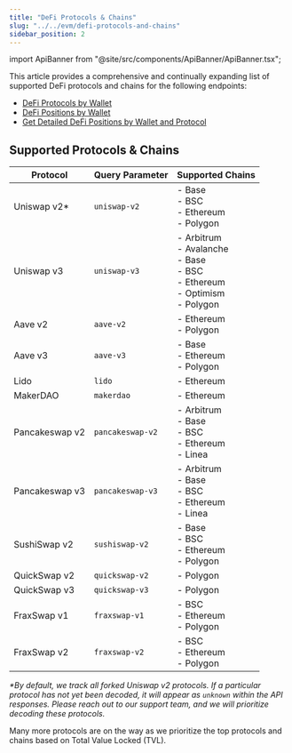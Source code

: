 ```yaml
---
title: "DeFi Protocols & Chains"
slug: "../../evm/defi-protocols-and-chains"
sidebar_position: 2
---
```

import ApiBanner from "@site/src/components/ApiBanner/ApiBanner.tsx";

This article provides a comprehensive and continually expanding list of supported DeFi protocols and chains for the following endpoints:

- [DeFi Protocols by Wallet](https://deep-index.moralis.io/api-docs-2.2/#/Wallets/getDefiSummary)
- [DeFi Positions by Wallet](https://deep-index.moralis.io/api-docs-2.2/#/Wallets/getDefiPositionsSummary)
- [Get Detailed DeFi Positions by Wallet and Protocol](https://deep-index.moralis.io/api-docs-2.2/#/Wallets/getDefiPositionsByProtocol)

## Supported Protocols & Chains

| Protocol | Query Parameter | Supported Chains |
|--------------|---------|---------|
| Uniswap v2* | `uniswap-v2` | - Base <br/>- BSC <br/>- Ethereum <br/>- Polygon|
| Uniswap v3 | `uniswap-v3` | - Arbitrum <br/>- Avalanche <br/>- Base <br/>- BSC<br/> - Ethereum<br/>- Optimism<br/>- Polygon|
| Aave v2 | `aave-v2` | - Ethereum <br/>- Polygon|
| Aave v3 | `aave-v3` | - Base <br/>- Ethereum <br/>- Polygon|
| Lido | `lido` | - Ethereum|
| MakerDAO | `makerdao` | - Ethereum|
| Pancakeswap v2 | `pancakeswap-v2` | - Arbitrum <br/>- Base <br/>- BSC <br/>- Ethereum<br/>- Linea|
| Pancakeswap v3 | `pancakeswap-v3` | - Arbitrum <br/>- Base <br/>- BSC <br/>- Ethereum<br/>- Linea|
| SushiSwap v2 | `sushiswap-v2` | - Base <br/>- BSC <br/>- Ethereum <br/>- Polygon|
| QuickSwap v2 | `quickswap-v2` | - Polygon |
| QuickSwap v3 | `quickswap-v3` | - Polygon |
| FraxSwap v1 | `fraxswap-v1` | - BSC<br/>- Ethereum<br/>- Polygon |
| FraxSwap v2 | `fraxswap-v2` | - BSC<br/>- Ethereum<br/>- Polygon |

_*By default, we track all forked Uniswap v2 protocols. If a particular protocol has not yet been decoded, it will appear as `unknown` within the API responses. Please reach out to our support team, and we will prioritize decoding these protocols._

Many more protocols are on the way as we prioritize the top protocols and chains based on Total Value Locked (TVL).
